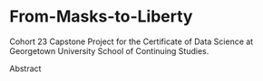 # From-Masks-to-Liberty
Cohort 23 Capstone Project for the Certificate of Data Science at Georgetown University School of Continuing Studies.

Abstract
